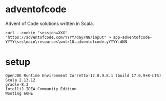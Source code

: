 # adventofcode

Advent of Code solutions written in Scala.

```
curl --cookie "session=XXX" "https://adventofcode.com/YYYY/day/NN/input" > app-adventofcode-YYYY\src\main\resources\wntr10.adventofcode.yYYYY.dNN
```

# setup

```
OpenJDK Runtime Environment Corretto-17.0.9.8.1 (build 17.0.9+8-LTS)
Scala 2.13.12
gradle-8.3
IntelliJ IDEA Community Edition
Wooting 60HE
```

